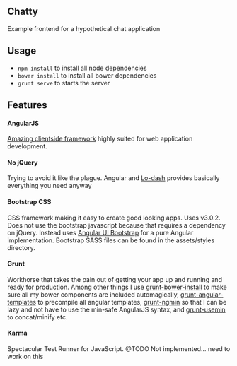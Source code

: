Chatty
---------------------

Example frontend for a hypothetical chat application

Usage
--------
- ```npm install``` to install all node dependencies
- ```bower install``` to install all bower dependencies
- ```grunt serve``` to starts the server

Features
--------

#### AngularJS

[Amazing clientside framework](http://angularjs.org/) highly suited for web application development.

#### No jQuery

Trying to avoid it like the plague. Angular and [Lo-dash](http://lodash.com/) provides basically everything you need anyway

#### Bootstrap CSS

CSS framework making it easy to create good looking apps. Uses v3.0.2. Does not use the bootstrap javascript because that requires a dependency on jQuery. Instead uses [Angular UI Bootstrap](http://angular-ui.github.io/bootstrap) for a pure Angular implementation. Bootstrap SASS files can be found in the assets/styles directory.

#### Grunt

Workhorse that takes the pain out of getting your app up and running and ready for production. Among other things I use [grunt-bower-install](https://github.com/stephenplusplus/grunt-bower-install) to make sure all my bower components are included automagically, [grunt-angular-templates](https://github.com/ericclemmons/grunt-angular-templates) to precompile all angular templates, [grunt-ngmin](https://github.com/btford/grunt-ngmin) so that I can be lazy and not have to use the min-safe AngularJS syntax, and [grunt-usemin](https://github.com/yeoman/grunt-usemin) to concat/minify etc.

#### Karma

Spectacular Test Runner for JavaScript. @TODO Not implemented... need to work on this
